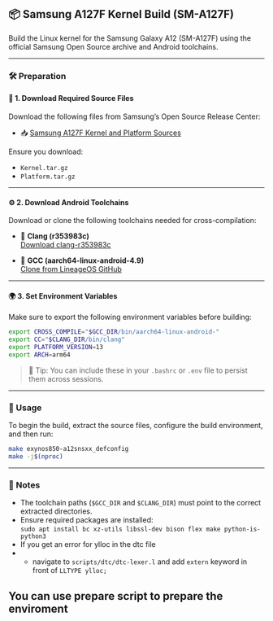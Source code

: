 ## 📦 Samsung A127F Kernel Build (SM-A127F)

Build the Linux kernel for the Samsung Galaxy A12 (SM-A127F) using the official Samsung Open Source archive and Android toolchains.

---

### 🛠️ Preparation

#### 📁 1. Download Required Source Files
Download the following files from Samsung’s Open Source Release Center:

- 📥 [Samsung A127F Kernel and Platform Sources](https://opensource.samsung.com/uploadSearch?searchValue=SM-A127F)

Ensure you download:
- `Kernel.tar.gz`
- `Platform.tar.gz`

---

#### ⚙️ 2. Download Android Toolchains

Download or clone the following toolchains needed for cross-compilation:

- 🧰 **Clang (r353983c)**  
  [Download clang-r353983c](https://android.googlesource.com/platform/prebuilts/clang/host/linux-x86/+archive/refs/heads/emu-29.0-release/clang-r353983c.tar.gz)

- 🧰 **GCC (aarch64-linux-android-4.9)**  
  [Clone from LineageOS GitHub](https://github.com/LineageOS/android_prebuilts_gcc_linux-x86_aarch64_aarch64-linux-android-4.9.git)

---

#### 🌍 3. Set Environment Variables

Make sure to export the following environment variables before building:

```bash
export CROSS_COMPILE="$GCC_DIR/bin/aarch64-linux-android-"
export CC="$CLANG_DIR/bin/clang"
export PLATFORM_VERSION=13
export ARCH=arm64
```

> 🔁 Tip: You can include these in your `.bashrc` or `.env` file to persist them across sessions.

---

### 🧪 Usage

To begin the build, extract the source files, configure the build environment, and then run:

```bash
make exynos850-a12snsxx_defconfig
make -j$(nproc)
```

---

### 📌 Notes

- The toolchain paths (`$GCC_DIR` and `$CLANG_DIR`) must point to the correct extracted directories.
- Ensure required packages are installed:  
  `sudo apt install bc xz-utils libssl-dev bison flex make python-is-python3`
- If you get an error for ylloc in the dtc file
- - navigate to `scripts/dtc/dtc-lexer.l` and add `extern` keyword in front of `LLTYPE ylloc;`

You can use prepare script to prepare the enviroment
---
